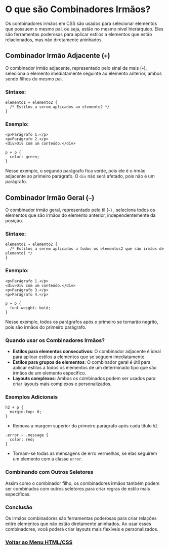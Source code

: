 # O que são Combinadores Irmãos?

Os combinadores irmãos em CSS são usados ​​para selecionar elementos que possuem o mesmo pai, ou seja, estão no mesmo nível hierárquico. Eles são ferramentas poderosas para aplicar estilos a elementos que estão relacionados, mas não diretamente aninhados.

## Combinador Irmão Adjacente (`+`)

O combinador irmão adjacente, representado pelo sinal de mais (`+`), seleciona o elemento imediatamente seguinte ao elemento anterior, ambos sendo filhos do mesmo pai.

### Sintaxe:

```
elemento1 + elemento2 {
  /* Estilos a serem aplicados ao elemento2 */
}
```

### Exemplo:

```
<p>Parágrafo 1.</p>
<p>Parágrafo 2.</p>
<div>Div com um conteúdo.</div>
```
```
p + p {
  color: green;
}
```

Nesse exemplo, o segundo parágrafo fica verde, pois ele é o irmão adjacente ao primeiro parágrafo. O `div` não será afetado, pois não é um parágrafo.

## Combinador Irmão Geral (`~`)

O combinador irmão geral, representado pelo til (`~`)
, seleciona todos os elementos que são irmãos do elemento anterior, independentemente da posição.

### Sintaxe:

```
elemento1 ~ elemento2 {
  /* Estilos a serem aplicados a todos os elementos2 que são irmãos de elemento1 */
}
```

### Exemplo:

```
<p>Parágrafo 1.</p>
<div>Div com um conteúdo.</div>
<p>Parágrafo 3.</p>
<p>Parágrafo 4.</p>
```
```
p ~ p {
  font-weight: bold;
}
```

Nesse exemplo, todos os parágrafos após o primeiro se tornarão negrito, pois são irmãos do primeiro parágrafo.

### Quando usar os Combinadores Irmãos?

- **Estilos para elementos consecutivos**: O combinador adjacente é ideal para aplicar estilos a elementos que se seguem imediatamente.
- **Estilos para grupos de elementos**: O combinador geral é útil para aplicar estilos a todos os elementos de um determinado tipo que são irmãos de um elemento específico.
- **Layouts complexos**: Ambos os combinados podem ser usados ​​para criar layouts mais complexos e personalizados.

### Exemplos Adicionais

```
h2 + p {
  margin-top: 0;
}
```

- Remova a margem superior do primeiro parágrafo após cada título `h2`.

```
.error ~ .message {
  color: red;
}
```

- Tornam-se todas as mensagens de erro vermelhas, se elas seguirem um elemento com a classe `error`.

### Combinando com Outros Seletores

Assim como o combinador filho, os combinadores irmãos também podem ser combinados com outros seletores para criar regras de estilo mais específicas.

### Conclusão

Os irmãos combinadores são ferramentas poderosas para criar relações entre elementos que não estão diretamente aninhados. Ao usar esses combinadores, você poderá criar layouts mais flexíveis e personalizados.

### [Voltar ao Menu HTML/CSS](/HTML-CSS/menu_html-css.md)

